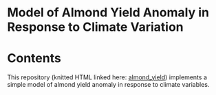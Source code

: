 Model of Almond Yield Anomaly in Response to Climate Variation
================

# Contents

This repository (knitted HTML linked here:
[almond_yield](https://jadenorli.github.io/eds-230-hw2/Code/EDS_230_HW2.html))
implements a simple model of almond yield anomaly in response to climate
variables.
